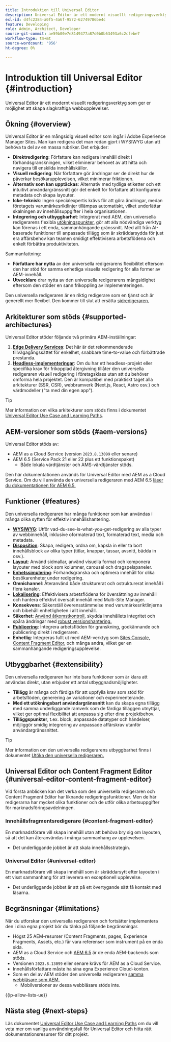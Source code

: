 ```yaml
---
title: Introduktion till Universal Editor
description: Universal Editor är ett modernt visuellt redigeringsverktyg som ger er möjlighet att skapa slagkraftiga webbupplevelser.
exl-id: d4fc2384-a0f5-4a6f-9572-62749786be4c
feature: Developing
role: Admin, Architect, Developer
source-git-commit: ae59b00e7e8149477a87d0b0b63493a6c2cfebe7
workflow-type: tm+mt
source-wordcount: '956'
ht-degree: 0%

---
```



# Introduktion till Universal Editor {#introduction}

Universal Editor är ett modernt visuellt redigeringsverktyg som ger er möjlighet att skapa slagkraftiga webbupplevelser.

## Ökning {#overview}

Universal Editor är en mångsidig visuell editor som ingår i Adobe Experience Manager Sites. Man kan redigera det man redan gjort i WYSIWYG utan att behöva ta del av en massa rubriker. Det erbjuder:

* **Direktredigering**: Författare kan redigera innehåll direkt i förhandsgranskningen, vilket eliminerar behovet av att hitta och navigera till enskilda innehållskällor.
* **Visuell redigering**: När författare gör ändringar ser de direkt hur de påverkar besökarupplevelsen, vilket minimerar friktionen.
* **Alternativ som kan upptäckas**: Alternativ med tydliga etiketter och ett intuitivt användargränssnitt gör det enkelt för författare att konfigurera metadata och skapa layouter.
* **Icke-teknisk**: Ingen specialexpertis krävs för att göra ändringar, medan företagets varumärkesriktlinjer tillämpas automatiskt, vilket underlättar skalningen av innehållsuppgifter i hela organisationen.
* **Integrering och utbyggbarhet**: Integrerat med AEM, den universella redigerarens flexibla [utökningspunkter](#extensibility), gör att alla nödvändiga verktyg kan förenas i ett enda, sammanhängande gränssnitt. Med allt från AI-baserade funktioner till anpassade tillägg som är skräddarsydda för just era affärsbehov kan teamen smidigt effektivisera arbetsflödena och enkelt förbättra produktiviteten.

Sammanfattning:

* **Författare har nytta** av den universella redigerarens flexibilitet eftersom den har stöd för samma enhetliga visuella redigering för alla former av AEM-innehåll.
* **Utvecklare** drar nytta av den universella redigerarens mångsidighet eftersom den stöder en sann frikoppling av implementeringen.

Den universella redigeraren är en riktig redigerare som en tjänst och är generellt mer flexibel. Den kommer till slut att ersätta [sidredigeraren.](/help/sites-cloud/authoring/page-editor/introduction.md)

## Arkitekturer som stöds {#supported-architectures}

Universal Editor stöder följande två primära AEM-inställningar:

1. **[Edge Delivery Services](/help/edge/overview.md)**: Det här är det rekommenderade tillvägagångssättet för enkelhet, snabbare time-to-value och förbättrade prestanda.
1. **[Headless-implementeringar](/help/headless/introduction.md)**: Om du har ett headless-projekt eller specifika krav för frikopplad återgivning tillåter den universella redigeraren visuell redigering i företagsklass utan att du behöver omforma hela projektet. Den är kompatibel med praktiskt taget alla arkitekturer (SSR, CSR), webbramverk (Next.js, React, Astro osv.) och värdmodeller (&quot;ta med din egen app&quot;).

>[!TIP]
>
>Mer information om vilka arkitekturer som stöds finns i dokumentet [Universal Editor Use Case and Learning Paths](/help/implementing/universal-editor/use-cases.md).

## AEM-versioner som stöds {#aem-versions}

Universal Editor stöds av:

* AEM as a Cloud Service (version `2023.8.13099` eller senare)
* AEM 6.5 (Service Pack 21 eller 22 plus ett funktionspaket)
   * Både lokala värdtjänster och AMS-värdtjänster stöds.

Den här dokumentationen används för Universal Editor med AEM as a Cloud Service. Om du vill använda den universella redigeraren med AEM 6.5 [läser du dokumentationen för AEM 6.5.](https://experienceleague.adobe.com/en/docs/experience-manager-65/content/implementing/developing/headless/universal-editor/introduction)

## Funktioner {#features}

Den universella redigeraren har många funktioner som kan användas i många olika syften för effektiv innehållshantering.

* **[WYSIWYG](/help/sites-cloud/authoring/universal-editor/authoring.md)**: Utför vad-du-see-is-what-you-get-redigering av alla typer av webbinnehåll, inklusive oformaterad text, formaterad text, media och metadata.
* **[Disposition](/help/sites-cloud/authoring/universal-editor/authoring.md#editing-content)**: Skapa, redigera, ordna om, kapsla in eller ta bort innehållsblock av olika typer (titlar, knappar, tassar, avsnitt, bädda in osv.).
* **[Layout](/help/sites-cloud/authoring/universal-editor/templates.md)**: Använd sidmallar, använd visuella format och komponera layouter med block som kolumner, carousel och dragspelspaneler.
* **[Enhetssimulering](/help/sites-cloud/authoring/universal-editor/navigation.md#emulator)**: Förhandsgranska och optimera innehåll för olika besökarenheter under redigering.
* **Omnichannel**: Återanvänd både strukturerat och ostrukturerat innehåll i flera kanaler.
* **[Lokalisering](/help/sites-cloud/authoring/universal-editor/inheritance.md)**: Effektivisera arbetsflödena för översättning av innehåll och hantera effektivt översatt innehåll med Multi-Site Manager.
* **Konsekvens**: Säkerställ överensstämmelse med varumärkesriktlinjerna och bibehåll enhetligheten i allt innehåll.
* **Säkerhet**: [Använd åtkomstkontroll](/help/implementing/universal-editor/authentication.md), skydda innehållets integritet och spåra ändringar med [robust versionshantering.](/help/sites-cloud/authoring/sites-console/page-versions.md)
* **[Publicering](/help/sites-cloud/authoring/universal-editor/publishing.md)**: Integrera arbetsflöden för granskning, godkännande och publicering direkt i redigeraren.
* **Enhetlig**: Integreras fullt ut med AEM-verktyg som [Sites Console,](/help/sites-cloud/authoring/sites-console/introduction.md) [Content Fragment Editor,](/help/sites-cloud/administering/content-fragments/overview.md) och många andra, vilket ger en sammanhängande redigeringsupplevelse.

## Utbyggbarhet {#extensibility}

Den universella redigeraren har inte bara funktioner som är klara att användas direkt, utan erbjuder ett antal utbyggnadsmöjligheter.

* **Tillägg** är många och färdiga för att uppfylla krav som stöd för arbetsflöden, generering av variationer och experimenterande.
* **Med ett utökningsbart användargränssnitt** kan du skapa egna tillägg med samma underliggande ramverk som de färdiga tilläggen utnyttjar, vilket ger optimal flexibilitet att anpassa sig efter dina projektbehov.
* **Tilläggspunkter**, t.ex. block, anpassade datatyper och händelser, möjliggör smidig integrering av anpassade affärskrav utanför användargränssnittet.

>[!TIP]
>
>Mer information om den universella redigerarens utbyggbarhet finns i dokumentet [Utöka den universella redigeraren.](/help/implementing/universal-editor/extending.md)

## Universal Editor och Content Fragment Editor {#universal-editor-content-fragment-editor}

Vid första anblicken kan det verka som den universella redigeraren och Content Fragment Editor har liknande redigeringsfunktioner. Men de här redigerarna har mycket olika funktioner och de utför olika arbetsuppgifter för marknadsföringsavdelningen.

### Innehållsfragmentsredigerare {#content-fragment-editor}

En marknadsförare vill skapa innehåll utan att behöva bry sig om layouten, så att det kan återanvändas i många sammanhang av upplevelsen.

* Det underliggande jobbet är att skala innehållsstrategin.

### Universal Editor {#universal-editor}

En marknadsförare vill skapa innehåll som är skräddarsytt efter layouten i ett visst sammanhang för att leverera en exceptionell upplevelse.

* Det underliggande jobbet är att på ett övertygande sätt få kontakt med läsarna.

## Begränsningar {#limitations}

När du utforskar den universella redigeraren och fortsätter implementera den i dina egna projekt bör du tänka på följande begränsningar.

* Högst 25 AEM-resurser (Content Fragments, pages, Experience Fragments, Assets, etc.) får vara referenser som instrument på en enda sida.
* AEM as a Cloud Service och [AEM 6.5](https://experienceleague.adobe.com/en/docs/experience-manager-65/content/implementing/developing/headless/universal-editor/introduction) är de enda AEM-backends som stöds.
* Versionen `2023.8.13099` eller senare krävs för AEM as a Cloud Service.
* Innehållsförfattare måste ha sina egna Experience Cloud-konton.
* Som en del av AEM stöder den universella redigeraren [samma webbläsare som AEM.](/help/overview/supported-platforms.md)
   * Mobilversioner av dessa webbläsare stöds inte.

{{ip-allow-lists-ue}}

## Nästa steg {#next-steps}

Läs dokumentet [Universal Editor Use Case and Learning Paths](/help/implementing/universal-editor/use-cases.md) om du vill veta mer om vanliga användningsfall för Universal Editor och hitta rätt dokumentationsresurser för ditt projekt.
